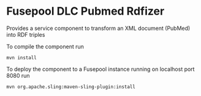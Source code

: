 <!--
   Licensed to the Apache Software Foundation (ASF) under one or more
   contributor license agreements.  See the NOTICE file distributed with
   this work for additional information regarding copyright ownership.
   The ASF licenses this file to You under the Apache License, Version 2.0
   (the "License"); you may not use this file except in compliance with
   the License.  You may obtain a copy of the License at

        http://www.apache.org/licenses/LICENSE-2.0

   Unless required by applicable law or agreed to in writing, software
   distributed under the License is distributed on an "AS IS" BASIS,
   WITHOUT WARRANTIES OR CONDITIONS OF ANY KIND, either express or implied.
   See the License for the specific language governing permissions and
   limitations under the License.
-->
Fusepool DLC Pubmed Rdfizer
===========

Provides a service component to transform an XML document (PubMed) into RDF triples

To compile the component run

    mvn install

To deploy the component to a Fusepool instance running on localhost port 8080 run

    mvn org.apache.sling:maven-sling-plugin:install



